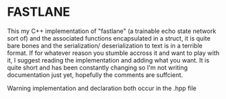 # FASTLANE

This my C++ implementation of "fastlane" (a trainable echo state network sort of) and the associated functions encapsulated in a struct, it is quite bare bones and the serialization/ deserialization to text is in a terrible format. If for whatever reason you stumble accross it and want to play with it, I suggest reading the implementation and adding what you want. It is quite short and has been constantly changing so I'm not writing documentation just yet, hopefully the comments are suffcient.

Warning implementation and declaration both occur in the .hpp file
